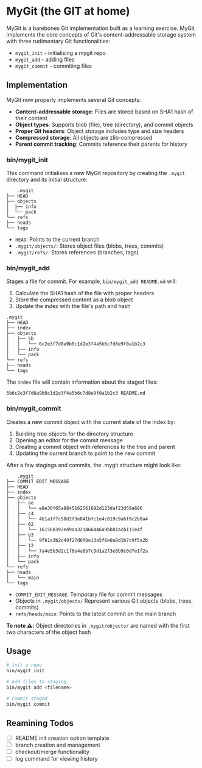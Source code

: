 # MyGit (the GIT at home)

MyGit is a barebones Git implementation built as a learning exercise. MyGit implements the core concepts of Git's content-addressable storage system with three rudimentary Git functionalities:

- `mygit_init` - initialising a mygit repo
- `mygit_add` - adding files
- `mygit_commit` - commiting files

## Implementation

MyGit now properly implements several Git concepts:

- **Content-addressable storage**: Files are stored based on SHA1 hash of their content
- **Object types**: Supports blob (file), tree (directory), and commit objects
- **Proper Git headers**: Object storage includes type and size headers
- **Compressed storage**: All objects are zlib-compressed
- **Parent commit tracking**: Commits reference their parents for history


### bin/mygit_init

This command initialises a new MyGit repository by creating the `.mygit` directory and its initial structure:

```
    .mygit
├── HEAD
├── objects
│  ├── info
│  └── pack
└── refs
├── heads
└── tags
```

- `HEAD`: Points to the current branch
- `.mygit/objects/`: Stores object files (blobs, trees, commits)
- `.mygit/refs/`: Stores references (branches, tags)

### bin/mygit_add <filepath>

Stages a file for commit. For example, `bin/mygit_add README.md` will:
1. Calculate the SHA1 hash of the file with proper headers
2. Store the compressed content as a blob object
3. Update the index with the file's path and hash

```
.mygit
├── HEAD
├── index
├── objects
│   ├── 5b
│   │   └── 6c2e3f7d8a9b0c1d2e3f4a5b6c7d8e9f0a1b2c3
│   ├── info
│   └── pack
└── refs
├── heads
└── tags
```

The `index` file will contain information about the staged files:

`5b6c2e3f7d8a9b0c1d2e3f4a5b6c7d8e9f0a1b2c3 README.md`

### bin/mygit_commit

Creates a new commit object with the current state of the index by:
1. Building tree objects for the directory structure
2. Opening an editor for the commit message
3. Creating a commit object with references to the tree and parent
4. Updating the current branch to point to the new commit

After a few stagings and commits, the .mygit structure might look like:

```
    .mygit
├── COMMIT_EDIT_MESSAGE
├── HEAD
├── index
├── objects
│   ├── ae
│   │   └── e8e36f65a8845162561692d123daf23d59a686
│   ├── c4
│   │   └── 4b1a1f7c58d2f3e041bfc1e4c819c9a6f9c2b8a4
│   ├── 62
│   │   └── 161568392ed9aa321466446a9bb01acb111e4f
│   ├── b3
│   │   └── 9f81a3b2c49f27d6f8e13a5f6e0a8d1b7c9f5a2b
│   ├── 12
│   │   └── 7a4e5b3d2c1f8e4a6b7c9d1a2f3e8b9c0d7e1f2a
│   ├── info
│   └── pack
└── refs
├── heads
│   └── main
└── tags
```

- `COMMIT_EDIT_MESSAGE`: Temporary file for commit messages
- Objects in `.mygit/objects/` Represent various Git objects (blobs, trees, commits)
- `refs/heads/main`: Points to the latest commit on the main branch

**To note ⚠️:** Object directories in `.mygit/objects/` are named with the first two characters of the object hash

## Usage

```bash
# init a repo
bin/mygit init

# add files to staging
bin/mygit add <filename>

# commit staged
bin/mygit commit
```

## Reamining Todos

- [ ] README init creation option template
- [ ] branch creation and management
- [ ] checkout/merge functionality
- [ ] log command for viewing history